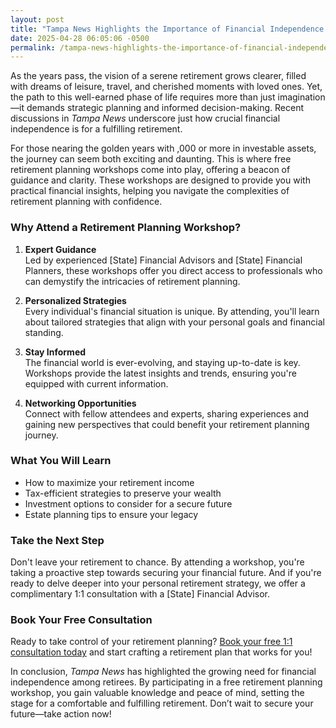 ```yaml
---
layout: post
title: "Tampa News Highlights the Importance of Financial Independence for Retirees"
date: 2025-04-28 06:05:06 -0500
permalink: /tampa-news-highlights-the-importance-of-financial-independence-for-retirees/
---
```



As the years pass, the vision of a serene retirement grows clearer, filled with dreams of leisure, travel, and cherished moments with loved ones. Yet, the path to this well-earned phase of life requires more than just imagination—it demands strategic planning and informed decision-making. Recent discussions in *Tampa News* underscore just how crucial financial independence is for a fulfilling retirement. 

For those nearing the golden years with ,000 or more in investable assets, the journey can seem both exciting and daunting. This is where free retirement planning workshops come into play, offering a beacon of guidance and clarity. These workshops are designed to provide you with practical financial insights, helping you navigate the complexities of retirement planning with confidence.

### Why Attend a Retirement Planning Workshop?

1. **Expert Guidance**  
   Led by experienced [State] Financial Advisors and [State] Financial Planners, these workshops offer you direct access to professionals who can demystify the intricacies of retirement planning.

2. **Personalized Strategies**  
   Every individual's financial situation is unique. By attending, you'll learn about tailored strategies that align with your personal goals and financial standing.

3. **Stay Informed**  
   The financial world is ever-evolving, and staying up-to-date is key. Workshops provide the latest insights and trends, ensuring you're equipped with current information.

4. **Networking Opportunities**  
   Connect with fellow attendees and experts, sharing experiences and gaining new perspectives that could benefit your retirement planning journey.

### What You Will Learn

- How to maximize your retirement income
- Tax-efficient strategies to preserve your wealth
- Investment options to consider for a secure future
- Estate planning tips to ensure your legacy

### Take the Next Step

Don't leave your retirement to chance. By attending a workshop, you're taking a proactive step towards securing your financial future. And if you're ready to delve deeper into your personal retirement strategy, we offer a complimentary 1:1 consultation with a [State] Financial Advisor.

### Book Your Free Consultation

Ready to take control of your retirement planning? [Book your free 1:1 consultation today](https://workshopsforretirement.com) and start crafting a retirement plan that works for you!

In conclusion, *Tampa News* has highlighted the growing need for financial independence among retirees. By participating in a free retirement planning workshop, you gain valuable knowledge and peace of mind, setting the stage for a comfortable and fulfilling retirement. Don’t wait to secure your future—take action now!